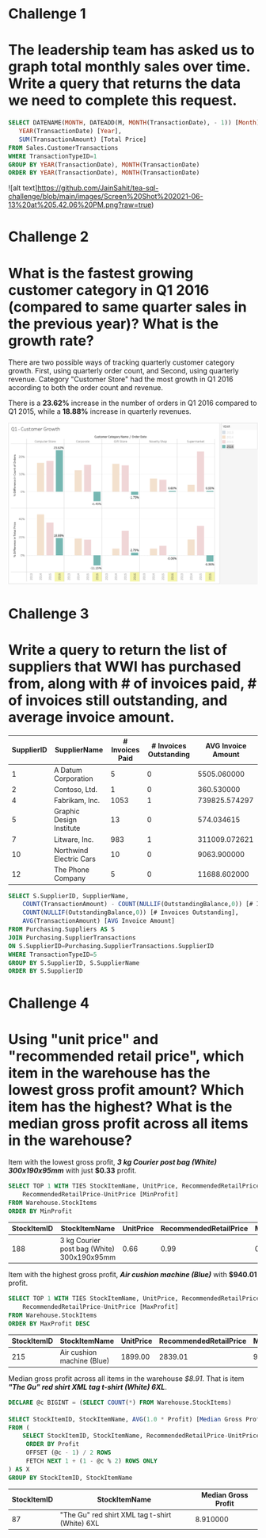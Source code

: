 # Challenge 1
# The leadership team has asked us to graph total monthly sales over time. Write a query that returns the data we need to complete this request.

```sql
SELECT DATENAME(MONTH, DATEADD(M, MONTH(TransactionDate), - 1)) [Month],
   YEAR(TransactionDate) [Year],
   SUM(TransactionAmount) [Total Price]
FROM Sales.CustomerTransactions
WHERE TransactionTypeID=1
GROUP BY YEAR(TransactionDate), MONTH(TransactionDate)
ORDER BY YEAR(TransactionDate), MONTH(TransactionDate)
```
![alt text]https://github.com/JainSahit/tea-sql-challenge/blob/main/images/Screen%20Shot%202021-06-13%20at%205.42.06%20PM.png?raw=true)
# Challenge 2
# What is the fastest growing customer category in Q1 2016 (compared to same quarter sales in the previous year)? What is the growth rate?

There are two possible ways of tracking quarterly customer category growth. First, using quarterly order count, and Second, using quarterly revenue. 
Category "Customer Store" had the most growth in Q1 2016 according to both the order count and revenue. 

There is a **23.62%** increase in the number of orders in Q1 2016 compared to Q1 2015, while a **18.88%** increase in quarterly revenues.

![alt text](https://github.com/JainSahit/tea-sql-challenge/blob/main/images/Screen%20Shot%202021-06-13%20at%205.57.37%20PM.png?raw=true)

# Challenge 3
# Write a query to return the list of suppliers that WWI has purchased from, along with # of invoices paid, # of invoices still outstanding, and average invoice amount.

| SupplierID | SupplierName             | # Invoices Paid | # Invoices Outstanding | AVG Invoice Amount |
|------------|--------------------------|-----------------|------------------------|--------------------|
| 1          | A Datum Corporation      | 5               | 0                      | 5505.060000        |
| 2          | Contoso, Ltd.            | 1               | 0                      | 360.530000         |
| 4          | Fabrikam, Inc.           | 1053            | 1                      | 739825.574297      |
| 5          | Graphic Design Institute | 13              | 0                      | 574.034615         |
| 7          | Litware, Inc.            | 983             | 1                      | 311009.072621      |
| 10         | Northwind Electric Cars  | 10              | 0                      | 9063.900000        |
| 12         | The Phone Company        | 5               | 0                      | 11688.602000       |

```sql
SELECT S.SupplierID, SupplierName, 
    COUNT(TransactionAmount) - COUNT(NULLIF(OutstandingBalance,0)) [# Invoices Paid], 
    COUNT(NULLIF(OutstandingBalance,0)) [# Invoices Outstanding],
    AVG(TransactionAmount) [AVG Invoice Amount]
FROM Purchasing.Suppliers AS S
JOIN Purchasing.SupplierTransactions 
ON S.SupplierID=Purchasing.SupplierTransactions.SupplierID
WHERE TransactionTypeID=5
GROUP BY S.SupplierID, S.SupplierName
ORDER BY S.SupplierID
```

# Challenge 4
# Using "unit price" and "recommended retail price", which item in the warehouse has the lowest gross profit amount? Which item has the highest? What is the median gross profit across all items in the warehouse?

Item with the lowest gross profit, _**3 kg Courier post bag (White) 300x190x95mm**_ with just __$0.33__ profit.
```sql
SELECT TOP 1 WITH TIES StockItemName, UnitPrice, RecommendedRetailPrice, 
    RecommendedRetailPrice-UnitPrice [MinProfit]
FROM Warehouse.StockItems
ORDER BY MinProfit
```
| StockItemID | StockItemName                              | UnitPrice | RecommendedRetailPrice | MinProfit |
|-------------|--------------------------------------------|-----------|------------------------|-----------|
| 188         | 3 kg Courier post bag (White) 300x190x95mm | 0.66      | 0.99                   | 0.33      |


Item with the highest gross profit, _**Air cushion machine (Blue)**_ with __$940.01__ profit.
```sql
SELECT TOP 1 WITH TIES StockItemName, UnitPrice, RecommendedRetailPrice, 
    RecommendedRetailPrice-UnitPrice [MaxProfit]
FROM Warehouse.StockItems
ORDER BY MaxProfit DESC
```
| StockItemID | StockItemName              | UnitPrice | RecommendedRetailPrice | MaxProfit |
|-------------|----------------------------|-----------|------------------------|-----------|
| 215         | Air cushion machine (Blue) | 1899.00   | 2839.01                | 940.01    |


Median gross profit across all items in the warehouse _$8.91_. That is item _**"The Gu" red shirt XML tag t-shirt (White) 6XL**_.
```sql
DECLARE @c BIGINT = (SELECT COUNT(*) FROM Warehouse.StockItems)

SELECT StockItemID, StockItemName, AVG(1.0 * Profit) [Median Gross Profit]
FROM (
    SELECT StockItemID, StockItemName, RecommendedRetailPrice-UnitPrice [Profit] FROM Warehouse.StockItems
     ORDER BY Profit
     OFFSET (@c - 1) / 2 ROWS
     FETCH NEXT 1 + (1 - @c % 2) ROWS ONLY
) AS X
GROUP BY StockItemID, StockItemName
```
| StockItemID | StockItemName                                  | Median Gross Profit |
|-------------|------------------------------------------------|---------------------|
| 87          | "The Gu" red shirt XML tag t-shirt (White) 6XL | 8.910000            |
